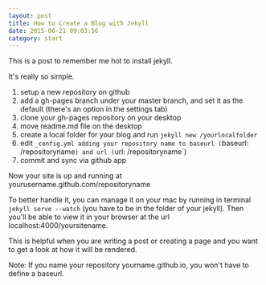 ```yaml
---
layout: post
title: How to Create a Blog with Jekyll
date: 2015-06-21 09:03:56
category: start
---
```

This is a post to remember me hot to install jekyll. 

It's really so simple.

1. setup a new repository on github
2. add a gh-pages branch under your master branch, and set it as the default (there's an option in the settings tab)
3. clone your gh-pages repository on your desktop
4. move readme.md file on the desktop
5. create a local folder for your blog and run `jekyll new /yourlocalfolder`
6. edit `_config.yml adding your repository name to baseurl (`baseurl: /repositoryname`) and url (`url: /repositoryname`)
7. commit and sync via github app

Now your site is up and running at yourusername.github.com/repositoryname

To better handle it, you can manage it on your mac by running in terminal `jekyll serve --watch` (you have to be in the folder of your jekyll). Then you'll be able to view it in your browser at the url localhost:4000/yoursitename.

This is helpful when you are writing a post or creating a page and you want to get a look at how it will be rendered.

Note: If you name your repository yourname.github.io, you won't have to define a baseurl.

